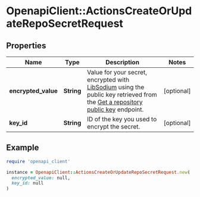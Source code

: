 # OpenapiClient::ActionsCreateOrUpdateRepoSecretRequest

## Properties

| Name | Type | Description | Notes |
| ---- | ---- | ----------- | ----- |
| **encrypted_value** | **String** | Value for your secret, encrypted with [LibSodium](https://libsodium.gitbook.io/doc/bindings_for_other_languages) using the public key retrieved from the [Get a repository public key](https://docs.github.com/rest/reference/actions#get-a-repository-public-key) endpoint. | [optional] |
| **key_id** | **String** | ID of the key you used to encrypt the secret. | [optional] |

## Example

```ruby
require 'openapi_client'

instance = OpenapiClient::ActionsCreateOrUpdateRepoSecretRequest.new(
  encrypted_value: null,
  key_id: null
)
```

